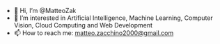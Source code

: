 - 👋 Hi, I’m @MatteoZak
- 👀 I’m interested in Artificial Intelligence, Machine Learning, Computer Vision, Cloud Computing and Web Development 
- 📫 How to reach me: matteo.zacchino2000@gmail.com

<!---
MatteoZak/MatteoZak is a ✨ special ✨ repository because its `README.md` (this file) appears on your GitHub profile.
You can click the Preview link to take a look at your changes.
--->
